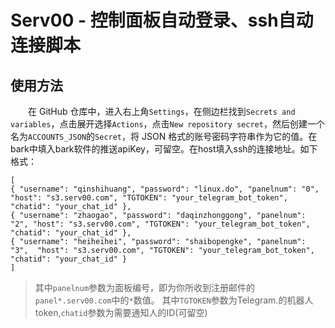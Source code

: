 # Serv00 - 控制面板自动登录、ssh自动连接脚本


## 使用方法
　　在 GitHub 仓库中，进入右上角`Settings`，在侧边栏找到`Secrets and variables`，点击展开选择`Actions`，点击`New repository secret`，然后创建一个名为`ACCOUNTS_JSON`的`Secret`，将 JSON 格式的账号密码字符串作为它的值。在bark中填入bark软件的推送apiKey，可留空。在host填入ssh的连接地址。如下格式：  
```
[  
{ "username": "qinshihuang", "password": "linux.do", "panelnum": "0", "host": "s3.serv00.com", "TGTOKEN": "your_telegram_bot_token", "chatid": "your_chat_id" },
{ "username": "zhaogao", "password": "daqinzhonggong", "panelnum": "2", "host": "s3.serv00.com", "TGTOKEN": "your_telegram_bot_token", "chatid": "your_chat_id" },
{ "username": "heiheihei", "password": "shaibopengke", "panelnum": "3",  "host": "s3.serv00.com", "TGTOKEN": "your_telegram_bot_token", "chatid": "your_chat_id" }
]
```
> 其中`panelnum`参数为面板编号，即为你所收到注册邮件的`panel*.serv00.com`中的`*`数值。
> 其中`TGTOKEN`参数为Telegram.的机器人token,`chatid`参数为需要通知人的ID(可留空)
